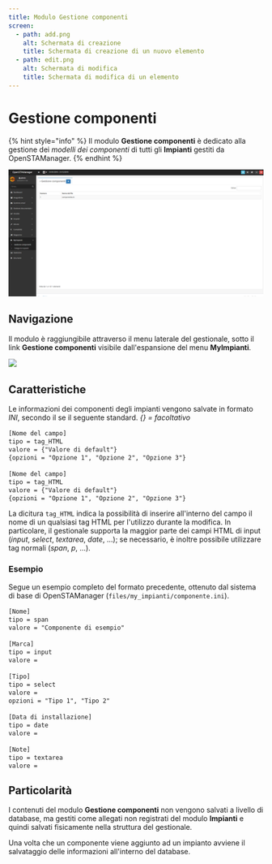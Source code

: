```yaml
---
title: Modulo Gestione componenti
screen:
  - path: add.png
    alt: Schermata di creazione
    title: Schermata di creazione di un nuovo elemento
  - path: edit.png
    alt: Schermata di modifica
    title: Schermata di modifica di un elemento
---
```


# Gestione componenti

{% hint style="info" %}
Il modulo **Gestione componenti** è dedicato alla gestione dei _modelli dei componenti_ di tutti gli **Impianti** gestiti da OpenSTAManager.
{% endhint %}

![Screenshot interfaccia gestione componenti](../../.gitbook/assets/InterfacciaGestioneComponenti.PNG)

## Navigazione

Il modulo è raggiungibile attraverso il menu laterale del gestionale, sotto il link **Gestione componenti** visibile dall'espansione del menu **MyImpianti**.

![](https://firebasestorage.googleapis.com/v0/b/gitbook-x-prod.appspot.com/o/spaces%2F-LZJeLg23eVDvrCv74U7-887967055%2Fuploads%2FCUldQPrSd53UJdUxxOO9%2Ffile.png?alt=media)

## Caratteristiche

Le informazioni dei componenti degli impianti vengono salvate in formato _INI_, secondo il se il seguente standard. _{} = facoltativo_

```
[Nome del campo]
tipo = tag_HTML
valore = {"Valore di default"}
{opzioni = "Opzione 1", "Opzione 2", "Opzione 3"}

[Nome del campo]
tipo = tag_HTML
valore = {"Valore di default"}
{opzioni = "Opzione 1", "Opzione 2", "Opzione 3"}
```

La dicitura `tag_HTML` indica la possibilità di inserire all'interno del campo il nome di un qualsiasi tag HTML per l'utilizzo durante la modifica. In particolare, il gestionale supporta la maggior parte dei campi HTML di input (_input_, _select_, _textarea_, _date_, ...); se necessario, è inoltre possibile utilizzare tag normali (_span_, _p_, ...).

### Esempio

Segue un esempio completo del formato precedente, ottenuto dal sistema di base di OpenSTAManager (`files/my_impianti/componente.ini`).

```
[Nome]
tipo = span
valore = "Componente di esempio"

[Marca]
tipo = input
valore =

[Tipo]
tipo = select
valore =
opzioni = "Tipo 1", "Tipo 2"

[Data di installazione]
tipo = date
valore =

[Note]
tipo = textarea
valore =
```

## Particolarità

I contenuti del modulo **Gestione componenti** non vengono salvati a livello di database, ma gestiti come allegati non registrati del modulo **Impianti** e quindi salvati fisicamente nella struttura del gestionale.

Una volta che un componente viene aggiunto ad un impianto avviene il salvataggio delle informazioni all'interno del database.
